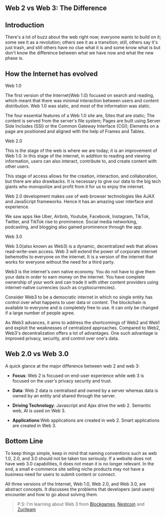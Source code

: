 ## Web 2 vs Web 3: The Difference

## Introduction

There's a lot of buzz about the web right now;  everyone wants to build on it; some see it as a revolution; others see it as a transition; still, others say it's just trash, and still others have no clue what it is and some know what is but don't know the difference between what we have now and what the new phase is.


## How the Internet has evolved

Web 1.0

The first version of the Internet(Web 1.0)  focused on search and reading, which meant that there was minimal interaction between users and content distribution. Web 1.0 was static, and most of the information was static.

The four essential features of a Web 1.0 site are, Sites that are static; The content is served from the server's file system; Pages are built using Server Side Includes (SSI) or the Common Gateway Interface (CGI); Elements on a page are positioned and aligned with the help of Frames and Tables.



Web 2.0

This is the stage of the web is where we are today; it is an improvement of Web 1.0. In this stage of the internet, in addition to reading and viewing information, users can also interact, contribute to, and create content with other users.

This stage of access allows for the creation, interaction, and collaboration, but there are also drawbacks.  It is necessary to give our data to the big tech giants who monopolize and profit from it for us to enjoy the internet.

Web 2.0 development makes use of web browser technologies like AJAX and JavaScript frameworks. Hence it has an amazing user interface and experience. 

We saw apps like Uber, Airbnb, Youtube, Facebook, Instagram, TikTok, Twitter, and TikTok rise to prominence. Social media networking, podcasting, and blogging also gained prominence through the app.


Web 3.0

Web 3.0(also known as Web3) is a dynamic, decentralized web that allows read-write-own access. Web 3 will extend the power of corporate internet behemoths to everyone on the internet. It is a version of the internet that works for everyone without the need for a third party.

Web3 is the internet's own native economy. You do not have to give them your data in order to earn money on the internet. You have complete ownership of your work and can trade it with other content providers using internet-native currencies (such as cryptocurrencies).

Consider Web3 to be a democratic internet in which no single entity has control over what happens to user data or content. The blockchain is available to everyone and is completely free to use. It can only be changed if a large number of people agree.


As Web3 advances, it aims to address the shortcomings of Web2 and Web1 and exploit the weaknesses of centralized approaches. Compared to Web2, Web3's decentralization offers a lot of advantages. One such advantage is improved privacy, security, and control over one's data.

 ## Web 2.0 vs Web 3.0
A quick glance at the major difference between web 2 and web 3:


- **Focus**:  Web 2 is focused on end-user experience while web 3 is focused on the user's privacy security and trust.

- **Data**: Web 2 data is centralised and owned by a server whereas data is owned by an entity and shared through the server.

- **Driving Technology**: Javascript and Ajax drive the web 2. Semantic web, AI is used on Web 3.

- **Applications**:Web applications are created in web 2. Smart applications are created in Web 3.

## Bottom Line

To keep things simple, keep in mind that naming conventions such as web 1.0, 2.0, and 3.0 should not be taken too seriously. If a website does not have web 3.0 capabilities, it does not mean it is no longer relevant. In the end, a small e-commerce site selling niche products may not have a business need for users to submit content or connect.

All three versions of the Internet, Web 1.0, Web 2.0, and Web 3.0, are abstract concepts. It discusses the problems that developers (and users) encounter and how to go about solving them.



> P.S:  I'm learning about Web 3 from [Blockgames](https://blockgames.gg/),
[Nestcoin](https://nestcoin.com/) and
[Zuriteam](https://zuri.team/)





